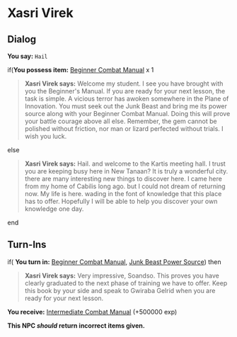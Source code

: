 # Xasri Virek



## Dialog

**You say:** `Hail`



if(**You possess item:**  [Beginner Combat Manual](/item/28788) x 1



>**Xasri Virek says:** Welcome my student. I see you have brought with you the Beginner's Manual. If you are ready for your next lesson, the task is simple. A vicious terror has awoken somewhere in the Plane of Innovation. You must seek out the Junk Beast and bring me its power source along with your Beginner Combat Manual. Doing this will prove your battle courage above all else. Remember, the gem cannot be polished without friction, nor man or lizard perfected without trials. I wish you luck.


else



>**Xasri Virek says:** Hail. and welcome to the Kartis meeting hall.  I trust you are keeping busy here in New Tanaan?  It is truly a wonderful city. there are many interesting new things to discover here.  I came here from my home of Cabilis long ago. but I could not dream of returning now.  My life is here. wading in the font of knowledge that this place has to offer.  Hopefully I will be able to help you discover your own knowledge one day.

end

## Turn-Ins



if( **You turn in:** [Beginner Combat Manual](/item/28788), [Junk Beast Power Source](/item/29145)) then 


>**Xasri Virek says:** Very impressive, Soandso. This proves you have clearly graduated to the next phase of training we have to offer. Keep this book by your side and speak to Gwiraba Gelrid when you are ready for your next lesson.





 **You receive:**  [Intermediate Combat Manual](/item/28790) (+500000 exp)

**This NPC *should* return incorrect items given.**
